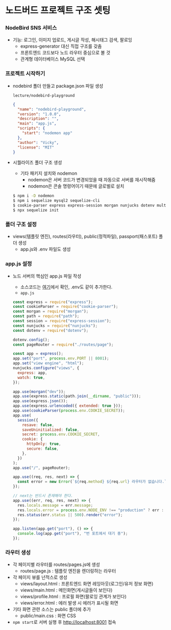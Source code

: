 ﻿# 노드버드 프로젝트 구조 셋팅

### NodeBird SNS 서비스

- 기능: 로그인, 이미지 업로드, 게시글 작성, 해시태그 검색, 팔로잉
  - express-generator 대신 직접 구조를 갖춤
  - 프론트엔드 코드보다 노드 라우터 중심으로 볼 것
  - 관계형 데이터베이스 MySQL 선택

### 프로젝트 시작하기

- nodebird 폴더 만들고 package.json 파일 생성

  `lecture/nodebird-playground`

  ```json
  {
    "name": "nodebird-playground",
    "version": "1.0.0",
    "description": "",
    "main": "app.js",
    "scripts": {
      "start": "nodemon app"
    },
    "author": "Vicky",
    "license": "MIT"
  }
  ```

- 시퀄라이즈 폴더 구조 생성

  - 기타 패키지 설치와 nodemon
    - nodemon은 서버 코드가 변경되었을 때 자동으로 서버를 재시작해줌
    - nodemon은 콘솔 명령어이기 때문에 글로벌로 설치

  ```bash
  $ npm i -D nodemon
  $ npm i sequelize mysql2 sequelize-cli
  $ cookie-parser express express-session morgan nunjucks dotenv multer
  $ npx sequelize init
  ```

### 폴더 구조 설정

- views(템플릿 엔진), routes(라우터), public(정적파일), passport(패스포트) 폴더 생성
  - app.js와 .env 파일도 생성

### app.js 설정

- 노드 서버의 핵심인 app.js 파일 작성

  - 소스코드는 [여기](https://github.com/ZeroCho/nodejs-book/blob/master/ch9/9.1/nodebird)에서 확인, .env도 같이 추가한다.
  - `app.js`

  ```jsx
  const express = require("express");
  const cookieParser = require("cookie-parser");
  const morgan = require("morgan");
  const path = require("path");
  const session = require("express-session");
  const nunjucks = require("nunjucks");
  const dotenv = require("dotenv");

  dotenv.config();
  const pageRouter = require("./routes/page");

  const app = express();
  app.set("port", process.env.PORT || 8001);
  app.set("view engine", "html");
  nunjucks.configure("views", {
    express: app,
    watch: true,
  });

  app.use(morgan("dev"));
  app.use(express.static(path.join(__dirname, "public")));
  app.use(express.json());
  app.use(express.urlencoded({ extended: true }));
  app.use(cookieParser(process.env.COOKIE_SECRET));
  app.use(
    session({
      resave: false,
      saveUninitialized: false,
      secret: process.env.COOKIE_SECRET,
      cookie: {
        httpOnly: true,
        secure: false,
      },
    })
  );
  app.use("/", pageRouter);

  app.use((req, res, next) => {
    const error = new Error(`${req.method} ${req.url} 라우터가 없습니다.`);
  });

  // next는 반드시 존재해야 한다.
  app.use((err, req, res, next) => {
    res.locals.message = err.message;
    res.locals.error = process.env.NODE_ENV !== "production" ? err : {};
    res.status(err.status || 500).render("error");
  });

  app.listen(app.get("port"), () => {
    console.log(app.get("port"), "번 포트에서 대기 중");
  });
  ```

### 라우터 생성

- 각 페이지별 라우터를 routes/pages.js에 생성
  - routes/page.js : 템플릿 엔진을 렌더링하는 라우터
- 각 페이지 뷰를 넌적스로 생성
  - views/layout.html : 프론트엔드 화면 레잉아웃(로그인/유저 정보 화면)
  - views/main.html : 메인화면(게시글들이 보인다)
  - views/profile.html : 프로필 화면(팔로잉 관계가 보인다)
  - views/error.html : 에러 발생 시 에러가 표시될 화면
- 기타 화면 관련 소스는 public 폴더에 추가
  - public/main.css : 화면 CSS
- `npm start`로 서버 실행 후 [http://localhost:8001](http://localhost:8001) 접속
